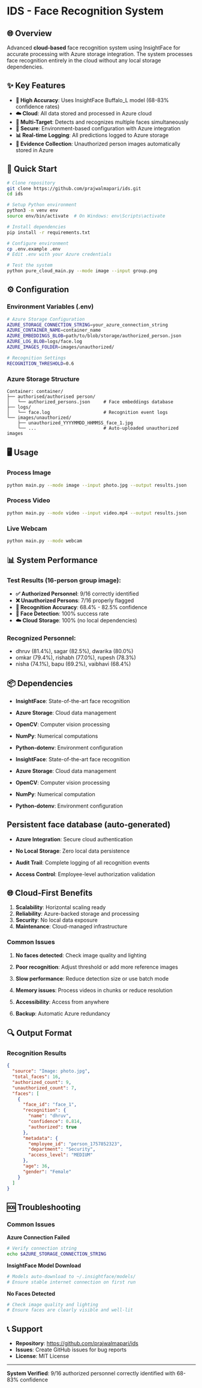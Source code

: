 # IDS - Face Recognition System

## 🌐 Overview

Advanced **cloud-based** face recognition system using InsightFace for accurate processing with Azure storage integration. The system processes face recognition entirely in the cloud without any local storage dependencies.

## ✨ Key Features

- **🎯 High Accuracy**: Uses InsightFace Buffalo_L model (68-83% confidence rates)
- **☁️ Cloud**: All data stored and processed in Azure cloud
- **👥 Multi-Target**: Detects and recognizes multiple faces simultaneously
- **🔐 Secure**: Environment-based configuration with Azure integration
- **📊 Real-time Logging**: All predictions logged to Azure storage
- **📸 Evidence Collection**: Unauthorized person images automatically stored in Azure



## 🚀 Quick Start

```bash
# Clone repository
git clone https://github.com/prajwalmapari/ids.git
cd ids

# Setup Python environment
python3 -m venv env
source env/bin/activate  # On Windows: env\Scripts\activate

# Install dependencies
pip install -r requirements.txt

# Configure environment
cp .env.example .env
# Edit .env with your Azure credentials

# Test the system
python pure_cloud_main.py --mode image --input group.png
```



## ⚙️ Configuration

### Environment Variables (.env)

```bash
# Azure Storage Configuration
AZURE_STORAGE_CONNECTION_STRING=your_azure_connection_string
AZURE_CONTAINER_NAME=container_name
AZURE_EMBEDDINGS_BLOB=path/to/blob/storage/authorized_person.json
AZURE_LOG_BLOB=logs/face.log
AZURE_IMAGES_FOLDER=images/unauthorized/

# Recognition Settings
RECOGNITION_THRESHOLD=0.6
```

### Azure Storage Structure

```
Container: container/
├── authorised/authorised person/
│   └── authorized_persons.json     # Face embeddings database
├── logs/
│   └── face.log                    # Recognition event logs
└── images/unauthorized/
    ├── unauthorized_YYYYMMDD_HHMMSS_face_1.jpg
    └── ...                         # Auto-uploaded unauthorized images
```

## 🖥️ Usage

### Process Image
```bash
python main.py --mode image --input photo.jpg --output results.json
```

### Process Video
```bash
python main.py --mode video --input video.mp4 --output results.json
```

### Live Webcam
```bash
python main.py --mode webcam
```

## 📊 System Performance

### Test Results (16-person group image):
- **✅ Authorized Personnel**: 9/16 correctly identified
- **❌ Unauthorized Persons**: 7/16 properly flagged
- **🎯 Recognition Accuracy**: 68.4% - 82.5% confidence
- **📸 Face Detection**: 100% success rate
- **☁️ Cloud Storage**: 100% (no local dependencies)

### Recognized Personnel:
- dhruv (81.4%), sagar (82.5%), dwarika (80.0%)
- omkar (79.4%), rishabh (77.0%), rupesh (78.3%)
- nisha (74.1%), bapu (69.2%), vaibhavi (68.4%)


## 📦 Dependencies

- **InsightFace**: State-of-the-art face recognition
- **Azure Storage**: Cloud data management
- **OpenCV**: Computer vision processing
- **NumPy**: Numerical computations
- **Python-dotenv**: Environment configuration



- **InsightFace**: State-of-the-art face recognition

- **Azure Storage**: Cloud data management

- **OpenCV**: Computer vision processing

- **NumPy**: Numerical computation

- **Python-dotenv**: Environment configuration

## Persistent face database (auto-generated)

- **Azure Integration**: Secure cloud authentication

- **No Local Storage**: Zero local data persistence

- **Audit Trail**: Complete logging of all recognition events

- **Access Control**: Employee-level authorization validation


## 🌐 Cloud-First Benefits

1. **Scalability**: Horizontal scaling ready
2. **Reliability**: Azure-backed storage and processing
3. **Security**: No local data exposure
4. **Maintenance**: Cloud-managed infrastructure
### Common Issues

1. **No faces detected**: Check image quality and lighting


2. **Poor recognition**: Adjust threshold or add more reference images

3. **Slow performance**: Reduce detection size or use batch mode


4. **Memory issues**: Process videos in chunks or reduce resolution

5. **Accessibility**: Access from anywhere

6. **Backup**: Automatic Azure redundancy

## 🔍 Output Format

### Recognition Results
```json
{
  "source": "Image: photo.jpg",
  "total_faces": 16,
  "authorized_count": 9,
  "unauthorized_count": 7,
  "faces": [
    {
      "face_id": "face_1",
      "recognition": {
        "name": "dhruv",
        "confidence": 0.814,
        "authorized": true
      },
      "metadata": {
        "employee_id": "person_1757852323",
        "department": "Security",
        "access_level": "MEDIUM"
      },
      "age": 36,
      "gender": "Female"
    }
  ]
}
```

## 🆘 Troubleshooting

### Common Issues

**Azure Connection Failed**
```bash
# Verify connection string
echo $AZURE_STORAGE_CONNECTION_STRING
```

**InsightFace Model Download**
```bash
# Models auto-download to ~/.insightface/models/
# Ensure stable internet connection on first run
```

**No Faces Detected**
```bash
# Check image quality and lighting
# Ensure faces are clearly visible and well-lit
```

## 📞 Support

- **Repository**: https://github.com/prajwalmapari/ids
- **Issues**: Create GitHub issues for bug reports
- **License**: MIT License

---


**System Verified**: 9/16 authorized personnel correctly identified with 68-83% confidence